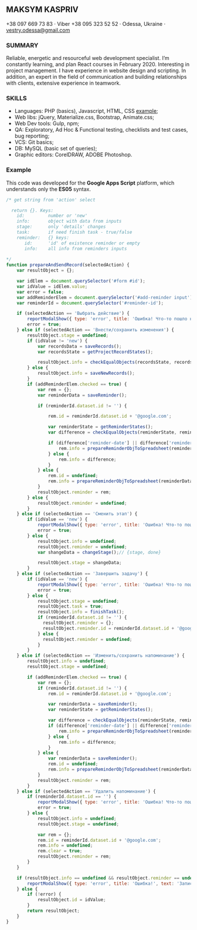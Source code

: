 ## **MAKSYM KASPRIV**

+38 097 669 73 83 · Viber +38 095 323 52 52 · Odessa, Ukraine · vestry.odessa@gmail.com

### SUMMARY
Reliable, energetic and resourceful web development specialist. I’m constantly learning, and plan React courses in February 2020. Interesting in project management. I have experience in website design and scripting. In addition, an expert in the field of communication and building relationships with clients, extensive experience in teamwork.

### SKILLS
* Languages: PHP (basics), Javascript, HTML, CSS [example](https://vestryod.github.io/acrostia/);
* Web libs: jQuery, Materialize.css, Bootstrap, Animate.css;
* Web Dev tools: Gulp, npm;
* QA: Exploratory, Ad Hoc & Functional testing, checklists and test cases, bug reporting;
* VCS: Git basics;
* DB: MySQL (basic set of queries);
* Graphic editors: CorelDRAW, ADOBE Photoshop.

### Example 

This code was developed for the **Google Apps Script** platform, which understands only the **ES05** syntax.

```javascript
/* get string from 'action' select

  return {}. Keys: 
    id:         number or 'new'
    info:       object with data from inputs
    stage:      only 'details' changes
    task:       if need finish task - true/false
    reminder:   {} keys:
       id:      'id' of existence reminder or empty
       info:    all info from reminders inputs
       
*/
function prepareAndSendRecord(selectedAction) {
    var resultObject = {};

    var idElem = document.querySelector('#form #id');
    var idValue = idElem.value;
    var error = false;
    var addReminderElem = document.querySelector('#add-reminder input');
    var reminderId = document.querySelector('#reminder-id');

    if (selectedAction == 'Выбрать действие') {
        reportModalShow({ type: 'error', title: 'Ошибка! Что-то пошло не так...', text: 'Выберите необходимое действие для введенной записи!' });
        error = true;
    } else if (selectedAction == 'Внести/сохранить изменения') {
        resultObject.stage = undefined;
        if (idValue != 'new') {
            var recordsData = saveRecords();
            var recordsState = getProjectRecordStates();

            resultObject.info = checkEqualObjects(recordsState, recordsData);
        } else {
            resultObject.info = saveNewRecords();
        }
        if (addReminderElem.checked == true) {
            var rem = {};
            var reminderData = saveReminder();

            if (reminderId.dataset.id != '') {

                rem.id = reminderId.dataset.id + '@google.com';

                var reminderState = getReminderStates();
                var difference = checkEqualObjects(reminderState, reminderData);

                if (difference['reminder-date'] || difference['reminder-time'] || difference['reminder-duration']) {
                    rem.info = prepareReminderObjToSpreadsheet(reminderData);
                } else {
                    rem.info = difference;
                }
            } else {
                rem.id = undefined;
                rem.info = prepareReminderObjToSpreadsheet(reminderData);
            }
            resultObject.reminder = rem;
        } else {
            resultObject.reminder = undefined;
        }
    } else if (selectedAction == 'Сменить этап') {
        if (idValue == 'new') {
            reportModalShow({ type: 'error', title: 'Ошибка! Что-то пошло не так...', text: 'Смена этапа возможна только у существующего проекта!' });
            error = true;
        } else {
            resultObject.info = undefined;
            resultObject.reminder = undefined;
            var shangeData = changeStage();// {stage, done}

            resultObject.stage = shangeData;
        }
    } else if (selectedAction == 'Завершить задачу') {
        if (idValue == 'new') {
            reportModalShow({ type: 'error', title: 'Ошибка! Что-то пошло не так...', text: 'Завершить можно только существующую задачу!' });
            error = true;
        } else {
            resultObject.stage = undefined;
            resultObject.task = true;
            resultObject.info = finishTask();
            if (reminderId.dataset.id != '') {
              resultObject.reminder = {};
              resultObject.reminder.id = reminderId.dataset.id + '@google.com';
            } else {
              resultObject.reminder = undefined;
            }   
        }
    } else if (selectedAction == 'Изменить/сохранить напоминание') {
        resultObject.info = undefined;
        resultObject.stage = undefined;

        if (addReminderElem.checked == true) {
            var rem = {};
            if (reminderId.dataset.id != '') {
                rem.id = reminderId.dataset.id + '@google.com';

                var reminderData = saveReminder();
                var reminderState = getReminderStates();

                var difference = checkEqualObjects(reminderState, reminderData);
                if (difference['reminder-date'] || difference['reminder-time'] || difference['reminder-duration']) {
                    rem.info = prepareReminderObjToSpreadsheet(reminderData);
                } else {
                    rem.info = difference;
                }
            } else {
                var reminderData = saveReminder();
                rem.id = undefined;
                rem.info = prepareReminderObjToSpreadsheet(reminderData);
            }
            resultObject.reminder = rem;
        }
    } else if (selectedAction == 'Удалить напоминание') {
        if (reminderId.dataset.id == '') {
            reportModalShow({ type: 'error', title: 'Ошибка! Что-то пошло не так...', text: 'Удалить можно только существующее напоминание!' });
            error = true;
        } else {
            resultObject.info = undefined;
            resultObject.stage = undefined;

            var rem = {};
            rem.id = reminderId.dataset.id + '@google.com';
            rem.info = undefined;
            rem.clear = true;
            resultObject.reminder = rem;
        }
    }

    if (resultObject.info == undefined && resultObject.reminder == undefined && resultObject.stage == undefined && resultObject.task == undefined) {
        reportModalShow({ type: 'error', title: 'Ошибка!', text: 'Запись пуста. Добавьте данные для сохранения!' });
    } else {
        if (!error) {
            resultObject.id = idValue;
        }
        return resultObject;
    }
}
```